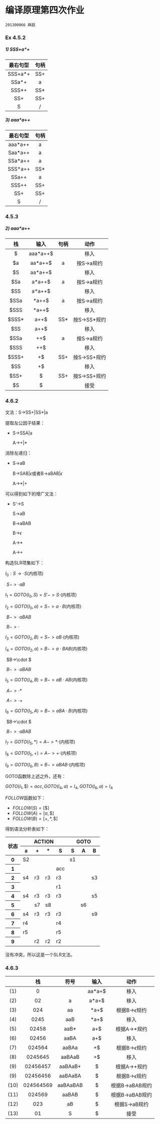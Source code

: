 # 编译原理第四次作业

`201300066 麻超`

### Ex 4.5.2

##### 1) SSS+a*+

| 最右句型 | 句柄 |
| :------: | :--: |
| SSS+a*+  | SS+  |
|  SSa*+   |  a   |
|  SSS*+   | SS*  |
|   SS+    | SS+  |
|    S     |  /   |

##### 3) aaa*a++

| 最右句型 | 句柄 |
| :------: | :--: |
| aaa*a++  |  a   |
| Saa*a++  |  a   |
| SSa*a++  |  a   |
| SSS*a++  | SS*  |
|  SSa++   |  a   |
|  SSS++   | SS+  |
|   SS+    | SS+  |
|    S     |  /   |

### 4.5.3

##### 2) aaa*a++

|  栈   |   输入   | 句柄 |     动作     |
| :---: | :------: | :--: | :----------: |
|   $   | aaa*a++$ |      |     移入     |
|  $a   | aa*a++$  |  a   |  按S->a规约  |
|  $S   | aa*a++$  |      |     移入     |
|  $Sa  |  a*a++$  |  a   |  按S->a规约  |
|  $SS  |  a*a++$  |      |     移入     |
| $SSa  |  *a++$   |  a   |  按S->a规约  |
| $SSS  |  *a++$   |      |     移入     |
| $SSS* |   a++$   | SS*  | 按S->SS*规约 |
|  $SS  |   a++$   |      |     移入     |
| $SSa  |   ++$    |  a   |  按S->a规约  |
| $SSS  |   ++$    |      |     移入     |
| $SSS+ |    +$    | SS+  | 按S->SS+规约 |
|  $SS  |    +$    |      |     移入     |
| $SS+  |    $     | SS+  | 按S->SS+规约 |
|  $S   |    $     |      |     接受     |

### 4.6.2

文法：S->SS+|SS*|a

提取左公因子结果：

* S->SSA|a

  A->+|*

消除左递归：

* S->aB

  B->SAB|$\epsilon$或者B->aBAB|$\epsilon$

  A->*|+

可以得到如下的增广文法：

* S'->S

  S->aB

  B->aBAB

  B->$\epsilon$

  A->*

  A->+

构造SLR项集如下：

$I_0:S\rightarrow \cdot S$(内核项)

​		$S->\cdot aB$

$I_1=GOTO(I_0,S)=S'->S\cdot$(内核项)

$I_2=GOTO(I_0,a)=S->a\cdot B$(内核项)

​										$B->\cdot aBAB$

​										$B->\cdot$

$I_3=GOTO(I_2,B)=S->aB\cdot$(内核项)

$I_4=GOTO(I_2,a)=B->a\cdot BAB$(内核项)

​										$B->\cdot $

​										$B->\cdot aBAB$

$I_5=GOTO(I_4,B)=B->aB\cdot AB$(内核项)

​										$A->\cdot *$

​										$A->\cdot +$

$I_6=GOTO(I_5,A)=B->aBA\cdot B$(内核项)

​										$B->\cdot $

​										$B->\cdot aBAB$

$I_7=GOTO(I_5,*)=A->*\cdot$(内核项)

$I_8=GOTO(I_5,+)=A-> + \cdot$(内核项)

$I_9=GOTO(I_6,B)=B->aBAB\cdot$(内核项)

GOTO函数除上述之外，还有：

$GOTO(I_1,\$)=acc,GOTO(I_4,a)=I_4,GOTO(I_6,a)=I_4$

$FOLLOW$函数如下：

* $FOLLOW(S)=[\$]$
* $FOLLOW(A)=[a,\$]$
* $FOLLOW(B)=[+,*,\$]$

得到语法分析表如下：

<table>
        <thead>
            <tr>
                <th rowspan="2">状态</th>
                <th colspan="4">ACTION</th>
                <th colspan="3">GOTO</th>
            </tr>
            <tr>
                <th>a</th>
                <th>+</th>
                <th>*</th>
                <th>S</th>
                <th>S</th>
                <th>A</th>
                <th>B</th>
            </tr>
        </thead>
        <tbody>
            <tr>
                <th>0</th>
                <td>S2</td>
                <td></td>
                <td></td>
                <td></td>
                <td>s1</td>
                <td></td>
                <td></td>
            </tr>
            <tr>
                <th>1</th>
                <td></td>
                <td></td>
                <td></td>
                <td>acc</td>
                <td></td>
                <td></td>
                <td></td>
            </tr>
            <tr>
                <th>2</th>
                <td>s4</td>
                <td>r3</td>
                <td>r3</td>
                <td>r3</td>
                <td></td>
                <td></td>
                <td>s3</td>
            </tr>
            <tr>
                <th>3</th>
                <td></td>
                <td></td>
                <td></td>
                <td>r1</td>
                <td></td>
                <td></td>
                <td></td>
            </tr>
            <tr>
                <th>4</th>
                <td>s4</td>
                <td>r3</td>
                <td>r3</td>
                <td>r3</td>
                <td></td>
                <td></td>
                <td>s5</td>
            </tr>
            <tr>
                <th>5</th>
                <td></td>
                <td>s7</td>
                <td>s8</td>
                <td></td>
                <td></td>
                <td>s6</td>
                <td></td>
            </tr>
            <tr>
                <th>6</th>
                <td>s4</td>
                <td>r3</td>
                <td>r3</td>
                <td>r3</td>
                <td></td>
                <td></td>
                <td>s9</td>
            </tr>
            <tr>
                <th>7</th>
                <td>r4</td>
                <td></td>
                <td></td>
                <td>r4</td>
                <td></td>
                <td></td>
                <td></td>
            </tr>
            <tr>
                <th>8</th>
                <td>r5</td>
                <td></td>
                <td></td>
                <td>r5</td>
                <td></td>
                <td></td>
                <td></td>
            </tr>
            <tr>
                <th>9</th>
                <td></td>
                <td>r2</td>
                <td>r2</td>
                <td>r2</td>
                <td></td>
                <td></td>
                <td></td>
            </tr>
        </tbody>
    </table>

没有冲突，所以这是一个SLR文法。

### 4.6.3

|      |    栈     |   符号   |  输入  |         动作          |
| :--: | :-------: | :------: | :----: | :-------------------: |
| (1)  |     0     |          | aa*a+$ |         移入          |
| (2)  |    02     |    a     | a*a+$  |         移入          |
| (3)  |    024    |    aa    |  *a+$  | 根据B->$\epsilon$规约 |
| (4)  |   0245    |   aaB    |  *a+$  |         移入          |
| (5)  |   02458   |   aaB*   |  a+$   |     根据A->*规约      |
| (6)  |   02456   |   aaBA   |  a+$   |         移入          |
| (7)  |  024564   |  aaBAa   |   +$   | 根据B->$\epsilon$规约 |
| (8)  |  0245645  |  aaBAaB  |   +$   |         移入          |
| (9)  | 02456457  | aaBAaB+  |   $    |     根据A->+规约      |
| (9)  | 02456456  | aaBAaBA  |   $    | 根据B->$\epsilon$规约 |
| (10) | 024564569 | aaBAaBAB |   $    |    根据B->aBAB规约    |
| (11) |  024569   |  aaBAB   |   $    |    根据B->aBAB规约    |
| (12) |    023    |    aB    |   $    |     根据S->aB规约     |
| (13) |    01     |    S     |   $    |         接受          |

